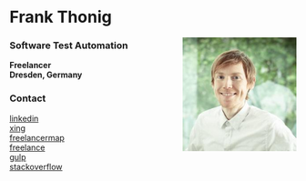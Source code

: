 &nbsp;  
# Frank Thonig

<img align="right" src="/img/Profile.jpg" width=200/>

### Software Test Automation
**Freelancer**  
**Dresden, Germany**

### Contact

[linkedin](https://www.linkedin.com/in/frank-thonig)  
[xing](https://www.xing.com/profile/Frank_Thonig)  
[freelancermap](https://www.freelancermap.de/freelancer-verzeichnis/profile/entwicklung/115103-profil-frank-thonig-software-test-automation.html)  
[freelance](https://www.freelance.de/Freiberufler/99591/highlight=frank,thonig)  
[gulp](https://www.gulp.de/gulp2/g/spezialisten/profil/FrankThonig)  
[stackoverflow](http://stackoverflow.com/cv/frankthonig)  

